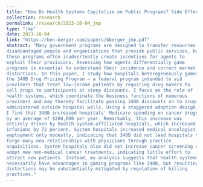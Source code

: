 ```yaml
---
title: "How Do Health Systems Capitalize on Public Programs? Side Effects of the 340B Drug Pricing Program"
collection: research
permalink: /research/2023-10-04_jmp
type: "jmp"
date: 2023-10-04
link: "https://ben-berger.com/papers/bberger_jmp.pdf"
abstract: "Many government programs are designed to transfer resources to
disadvantaged people and organizations that provide public services, but
these programs often inadvertently create incentives for agents to
exploit their provisions. Assessing how agents differentially game
programs is essential to understand their incidence and correct market
distortions. In this paper, I study how hospitals heterogeneously gamed
the 340B Drug Pricing Program — a federal program intended to aid
providers that treat low-income patients by requiring drug makers to
sell drugs to participants at steep discounts. I focus on the role of
health systems, which coordinate the business functions of numerous
providers and may thereby facilitate passing 340B discounts on to drugs
administered outside hospital walls. Using a staggered adoption design,
I find that 340B increased hospitals' Medicare spending on cancer drugs
by an average of $200,000 per year. Remarkably, this increase was
entirely driven by health system-affiliated hospitals, which increased
infusions by 72 percent. System hospitals increased medical oncologist
employment only modestly, indicating that 340B did not lead hospitals to
forge many new relationships with physicians through practice
acquisitions. System hospitals also did not increase cancer screening or
adopt new non-medical cancer treatments, indicating little effort to
attract new patients. Instead, my analysis suggests that health systems
necessarily have advantages in gaming programs like 340B, but resulting
distortions may be substantially mitigated by regulation of billing
practices."
---
```

